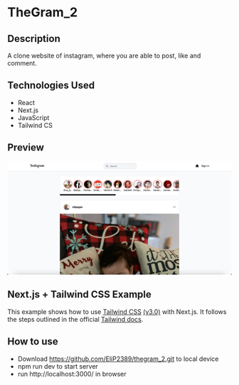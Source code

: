 # TheGram_2

## Description
A clone website of instagram, where you are able to post, like and comment. 

## Technologies Used
* React
* Next.js
* JavaScript
* Tailwind CS

## Preview 
<img src='./images/instagram.png' alt="website preview">

## Next.js + Tailwind CSS Example

This example shows how to use [Tailwind CSS](https://tailwindcss.com/) [(v3.0)](https://tailwindcss.com/blog/tailwindcss-v3) with Next.js. It follows the steps outlined in the official [Tailwind docs](https://tailwindcss.com/docs/guides/nextjs).


## How to use

* Download https://github.com/EliP2389/thegram_2.git to local device
* npm run dev to start server 
* run http://localhost:3000/ in browser
